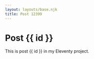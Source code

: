 ```yaml
---
layout: layouts/base.njk
title: Post 12399
---
```


# Post {{ id }}

This is post {{ id }} in my Eleventy project.
